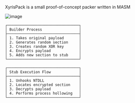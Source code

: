XyrisPack is a small proof-of-concept packer written in MASM 

![image](https://github.com/user-attachments/assets/aa92daf3-cf22-4c4f-a3bc-552940064484)

```
┌─────────────────────────────────┐
│ Builder Process                 │
├─────────────────────────────────┤
│ 1. Takes original payload       │
│ 2. Generates random section     │
│ 3. Creates random XOR key       │
│ 4. Encrypts payload             │
│ 5. Adds new section to stub     │
└─────────────────────────────────┘

┌─────────────────────────────────┐
│ Stub Execution Flow             │
├─────────────────────────────────┤
│ 1. Unhooks NTDLL                │
│ 2. Locates encrypted section    │
│ 3. Decrypts payload             │
│ 4. Performs process hollowing   │
└─────────────────────────────────┘
```

